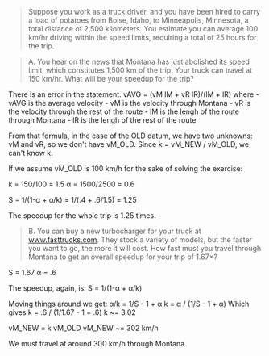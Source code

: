 > Suppose you work as a truck driver, and you have been hired to carry a load
of potatoes from Boise, Idaho, to Minneapolis, Minnesota, a total distance of
2,500 kilometers. You estimate you can average 100 km/hr driving within the
speed limits, requiring a total of 25 hours for the trip.

> A. You hear on the news that Montana has just abolished its speed limit,
which constitutes 1,500 km of the trip. Your truck can travel at 150 km/hr.
What will be your speedup for the trip?

There is an error in the statement.
vAVG = (vM lM + vR lR)/(lM + lR)
where
    - vAVG is the average velocity
    - vM is the velocity through Montana
    - vR is the velocity through the rest of the route
    - lM is the lengh of the route through Montana
    - lR is the lengh of the rest of the route

From that formula, in the case of the OLD datum, we have two unknowns:
vM and vR, so we don't have vM_OLD.
Since k = vM_NEW / vM_OLD, we can't know k.

If we assume vM_OLD is 100 km/h for the sake of solving the exercise:

k = 150/100 = 1.5
α = 1500/2500 = 0.6

S = 1/(1-α + α/k) = 1/(.4 + .6/1.5) = 1.25

The speedup for the whole trip is 1.25 times.

> B. You can buy a new turbocharger for your truck at www.fasttrucks.com. They
stock a variety of models, but the faster you want to go, the more it will
cost. How fast must you travel through Montana to get an overall speedup for
your trip of 1.67×?

S = 1.67
α = .6

The speedup, again, is:
S = 1/(1-α + α/k)

Moving things around we get:
α/k = 1/S - 1 + α
k = α / (1/S - 1 + α)
Which gives
k = .6 / (1/1.67 - 1 + .6)
k ~= 3.02

vM_NEW = k vM_OLD
vM_NEW ~= 302 km/h

We must travel at around 300 km/h through Montana

